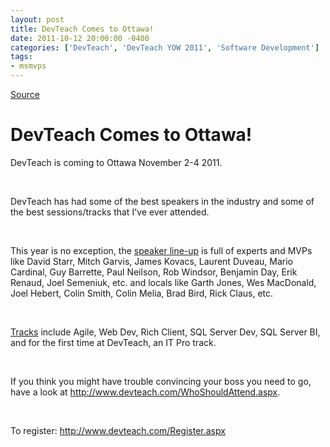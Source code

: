 ```yaml
---
layout: post
title: DevTeach Comes to Ottawa!
date: 2011-10-12 20:00:00 -0400
categories: ['DevTeach', 'DevTeach YOW 2011', 'Software Development']
tags:
- msmvps
---
```

[Source](http://blogs.msmvps.com/peterritchie/2011/10/13/devteach-comes-to-ottawa/ "Permalink to DevTeach Comes to Ottawa!")

# DevTeach Comes to Ottawa!

DevTeach is coming to Ottawa November 2-4 2011.

 

DevTeach has had some of the best speakers in the industry and some of the best sessions/tracks that I've ever attended.

 

This year is no exception, the [speaker line-up][1] is full of experts and MVPs like David Starr, Mitch Garvis, James Kovacs, Laurent Duveau, Mario Cardinal, Guy Barrette, Paul Neilson, Rob Windsor, Benjamin Day, Erik Renaud, Joel Semeniuk, etc. and locals like Garth Jones, Wes MacDonald, Joel Hebert, Colin Smith, Colin Melia, Brad Bird, Rick Claus, etc.

 

[Tracks][2] include Agile, Web Dev, Rich Client, SQL Server Dev, SQL Server BI, and for the first time at DevTeach, an IT Pro track.

 

If you think you might have trouble convincing your boss you need to go, have a look at <http://www.devteach.com/WhoShouldAttend.aspx>.

 

To register: <http://www.devteach.com/Register.aspx>

[1]: http://www.devteach.com/Speaker.aspx
[2]: http://www.devteach.com/Session.aspx

